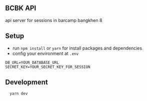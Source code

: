 ## BCBK API
api server for sessions in barcamp bangkhen 8

## Setup
- run `npm install` or `yarn` for install packages and dependencies
- config your environment at `.env`

```
DB_URL=YOUR_DATABASE_URL
SECRET_KEY=YOUR_SECRET_KEY_FOR_SESSION
```

## Development
```
  yarn dev
```
